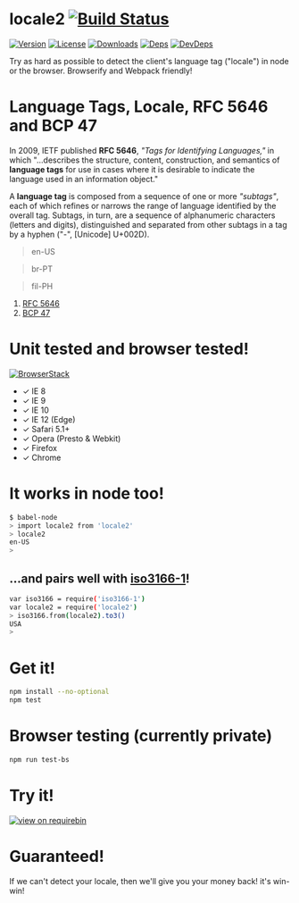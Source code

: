 # locale2 [![Build Status][travis-image]][travis-url]
[![Version][npm-version-image]][npm-version-url] [![License][npm-license-image]][npm-license-url] [![Downloads][npm-downloads-image]][npm-downloads-url] [![Deps][npm-deps-image]][npm-deps-url] [![DevDeps][npm-devdeps-image]][npm-devdeps-url]

Try as hard as possible to detect the client's language tag ("locale") in node or the browser. Browserify and Webpack friendly!

# Language Tags, Locale, RFC 5646 and BCP 47

In 2009, IETF published **RFC 5646**, _"Tags for Identifying Languages,"_ in which "...describes the structure, content, construction, and semantics of **language tags** for use in cases where it is desirable to indicate the language used in an information object."

A **language tag** is composed from a sequence of one or more _"subtags"_, each of which refines or narrows the range of language identified by the overall tag.  Subtags, in turn, are a sequence of alphanumeric characters (letters and digits), distinguished and separated from other subtags in a tag by a hyphen ("-", [Unicode] U+002D).

> en-US

> br-PT

> fil-PH

1. [RFC 5646](https://tools.ietf.org/html/rfc5646)
1. [BCP 47](https://tools.ietf.org/html/bcp47)

# Unit tested and browser tested!
[![BrowserStack][browserstack-logo]][browserstack-url]
- ✓ IE 8
- ✓ IE 9
- ✓ IE 10
- ✓ IE 12 (Edge)
- ✓ Safari 5.1+
- ✓ Opera (Presto & Webkit)
- ✓ Firefox
- ✓ Chrome

# It works in node too!
```sh
$ babel-node
> import locale2 from 'locale2'
> locale2
en-US
>
```

## ...and pairs well with [iso3166-1](https://npmjs.org/package/iso3166-1)!
```sh
var iso3166 = require('iso3166-1')
var locale2 = require('locale2')
> iso3166.from(locale2).to3()
USA
>
```

# Get it!
```sh
npm install --no-optional
npm test
```

# Browser testing (currently private)
```sh
npm run test-bs
```

# Try it!
[![view on requirebin](http://requirebin.com/badge.png)](http://requirebin.com/?gist=8394988344ff2514df5e)

# Guaranteed!
If we can't detect your locale, then we'll give you your money back! it's win-win!

[browserstack-logo]: https://raw.githubusercontent.com/moimikey/locale2/master/assets/bs.png
[browserstack-url]: http://browserstack.com
[npm-version-url]: https://www.npmjs.com/package/locale2
[npm-version-image]: https://img.shields.io/npm/v/locale2.svg
[npm-license-url]: https://github.com/moimikey/locale2/blob/master/LICENSE
[npm-license-image]: https://img.shields.io/npm/l/locale2.svg
[npm-downloads-url]: https://www.npmjs.com/package/locale2
[npm-downloads-image]: https://img.shields.io/npm/dm/locale2.svg
[npm-deps-url]: https://david-dm.org/moimikey/locale2
[npm-deps-image]: https://img.shields.io/david/moimikey/locale2.svg
[npm-devdeps-url]: https://david-dm.org/moimikey/locale2
[npm-devdeps-image]: https://img.shields.io/david/dev/moimikey/locale2.svg
[travis-url]: https://travis-ci.org/moimikey/locale2
[travis-image]: https://travis-ci.org/moimikey/locale2.svg?branch=master
